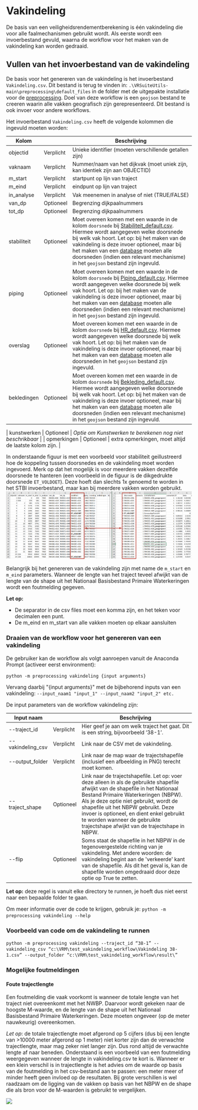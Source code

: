 # Vakindeling

De basis van een veiligheidsrendementberekening is één vakindeling die voor alle faalmechanismen gebruikt wordt. Als eerste wordt een invoerbestand gevuld, waarna de workflow voor het maken van de vakindeling kan worden gedraaid.

## Vullen van het invoerbestand van de vakindeling

De basis voor het genereren van de vakindeling is het invoerbestand `Vakindeling.csv`. Dit bestand is terug te vinden in: ```.\VRSuiteUtils-main\preprocessing\default_files``` in de folder met de uitgepakte installatie voor de [preprocessing](..\Installaties\VRUtils.md). Doel van deze workflow is een `geojson` bestand te creeren waarin alle vakken geografisch zijn gerepresenteerd. Dit bestand is ook invoer voor andere workflows.

Het invoerbestand `Vakindeling.csv` heeft de volgende kolommen die ingevuld moeten worden:


| Kolom       	     |           	| Beschrijving                                                                                                                                                                                 	                                                                                                                                                                                |
|-------------------|-----------	|-------------------------------------------------------------------------------------------------------------------------------------------------------------------------------------------------------------------------------------------------------------------------------------------------------------------------------------------------------------------------------|
| objectid    	     | Verplicht 	| Unieke identifier (moeten verschillende getallen zijn)                                                                                                                                       	                                                                                                                                                                                |
| vaknaam     	     | Verplicht 	| Nummer/naam van het dijkvak (moet uniek zijn, kan identiek zijn aan OBJECTID)                                                                                                                     	                                                                                                                                                                           |
| m_start     	     | Verplicht 	| startpunt op lijn van traject                                                                                                                                                         	                                                                                                                                                                                       |
| m_eind      	     | Verplicht 	| eindpunt op lijn van traject                                                                                                                                                          	                                                                                                                                                                                       |
| in_analyse  	     | Verplicht 	| Vak meenemen in analyse of niet (TRUE/FALSE)                                                                                                                                                 	                                                                                                                                                                                |
| van_dp      	     | Optioneel 	| Begrenzing dijkpaalnummers                                                                                                                                                                   	                                                                                                                                                                                |
| tot_dp      	     | Optioneel 	| Begrenzing dijkpaalnummers                                                                                                                                                                   	                                                                                                                                                                                |
| stabiliteit    	  | Optioneel 	| Moet overeen komen  met een waarde in de kolom `doorsnede` bij [Stabiliteit_default.csv](Macro.md). Hiermee wordt aangegeven welke doorsnede bij welk vak hoort. Let op: bij het maken van de vakindeling is deze invoer optioneel, maar bij het maken van een [database](Genereren_database.md) moeten alle doorsneden (indien een relevant mechanisme) in het `geojson` bestand zijn ingevuld.     	                     |
| piping          	 | Optioneel 	| Moet overeen komen met een waarde in de kolom `doorsnede` bij [Piping_default.csv](Piping.md). Hiermee wordt aangegeven welke doorsnede bij welk vak hoort. Let op: bij het maken van de vakindeling is deze invoer optioneel, maar bij het maken van een [database](Genereren_database.md) moeten alle doorsneden (indien een relevant mechanisme) in het `geojson` bestand zijn ingevuld.                              |
| overslag      	   | Optioneel 	| Moet overeen komen met een waarde in de kolom `doorsnede` bij [HR_default.csv](Overtopping.md). Hiermee wordt aangegeven welke doorsnede bij welk vak hoort. Let op: bij het maken van de vakindeling is deze invoer optioneel, maar bij het maken van een [database](Genereren_database.md) moeten alle doorsneden in het `geojson` bestand zijn ingevuld.    	 |
| bekledingen    	  | Optioneel 	| Moet overeen komen  met een waarde in de kolom `doorsnede` bij [Bekleding_default.csv](Bekleding.md). Hiermee wordt aangegeven welke doorsnede bij welk vak hoort. Let op: bij het maken van de vakindeling is deze invoer optioneel, maar bij het maken van een [database](Genereren_database.md) moeten alle doorsneden (indien een relevant mechanisme) in het `geojson` bestand zijn ingevuld.   

| kunstwerken 	     | Optioneel 	| *Optie om Kunstwerken te berekenen nog niet beschrikbaar*                                                                                                                                                                                                                                                                                                                     |
| opmerkingen 	     | Optioneel 	| extra opmerkingen, moet altijd de laatste kolom zijn.                                                                                                                                                         |

In onderstaande figuur is met een voorbeeld voor stabiliteit geillustreerd hoe de koppeling tussen doorsnedes en de vakindeling moet worden ingevoerd. Merk op dat het mogelijk is voor meerdere vakken dezelfde doorsnede te hanteren (een voorbeeld in de figuur is de dikgedrukte doorsnede `ET_VOLDOET`). Deze hoeft dan slechts 1x genoemd te worden in het STBI invoerbestand, maar kan bij meerdere vakken worden gebruikt.
![](Filling_Vakindeling_stbi.PNG)

Belangrijk bij het genereren van de vakindeling zijn met name de `m_start` en `m_eind` parameters. Wanneer de lengte van het traject teveel afwijkt van de lengte van de shape uit het Nationaal Basisbestand Primaire Waterkeringen wordt een foutmelding gegeven.

**Let op:** 
- De separator in de csv files moet een komma zijn, en het teken voor decimalen een punt.
- De m_eind en m_start van alle vakken moeten op elkaar aansluiten

### Draaien van de workflow voor het genereren van een vakindeling
De gebruiker kan de workflow als volgt aanroepen vanuit de Anaconda Prompt (activeer eerst environment):

```
python -m preprocessing vakindeling {input arguments}
```


Vervang daarbij "{input arguments}" met de bijbehorend inputs van een vakindeling: ```--input_naam1 "input_1" --input_naam2 "input_2" etc.```


De input parameters van de workflow vakindeling zijn: 

| Input naam       	      | 	           | Beschrijving                                                                                                                                                                                 	                                                                                                                                                                                                                                                                                                                                               |
|-------------------------|-------------|----------------------------------------------------------------------------------------------------------------------------------------------------------------------------------------------------------------------------------------------------------------------------------------------------------------------------------------------------------------------------------------------------------------------------------------------------------------------------------------------------------------------------------------------|
| --traject_id    	       | Verplicht 	 | Hier geef je aan om welk traject het gaat. Dit is een string, bijvoorbeeld ‘38-1’.                                                                           	                                                                                                                                                                                                                                                                                                                                                                               |
| --vakindeling_csv     	 | Verplicht 	 | Link naar de CSV met de vakindeling.                                                                                                               	                                                                                                                                                                                                                                                                                                                                                                                         |
| --output_folder     	   | Verplicht 	 | Link naar de map waar de trajectshapefile (inclusief een afbeelding in PNG) terecht moet komen.                                                                                                                                                       	                                                                                                                                                                                                                                                                                      |
| --traject_shape    | Optioneel 	 | Link naar de trajectshapefile. Let op: voer deze alleen in als de gebruikte shapefile afwijkt van de shapefile in het Nationaal Bestand Primaire Waterkeringen (NBPW). Als je deze optie niet gebruikt, wordt de shapefile uit het NBPW gebruikt. Deze invoer is optioneel, en dient enkel gebruikt te worden wanneer de gebruikte trajectshape afwijkt van de trajectshape in NBPW.                                                                                                                                                       	 |
| --flip  	           | Optioneel 	 | Soms staat de shapefile in het NBPW in de tegenovergestelde richting van je vakindeling. Met andere woorden: de vakindeling begint aan de 'verkeerde' kant van de shapefile. Als dit het geval is, kan de shapefile worden omgedraaid door deze optie op True te zetten.                                                                                                                                              	                                                                                                                      |




**Let op:** deze regel is vanuit elke directory te runnen, je hoeft dus niet eerst naar een bepaalde folder te gaan.

Om meer informatie over de code te krijgen, gebruik je: 
``` python -m preprocessing vakindeling --help ```

### Voorbeeld van code om de vakindeling te runnen 

```
python -m preprocessing vakindeling --traject_id “38-1” --vakindeling_csv “c:\VRM\test_vakindeling_workflow\Vakindeling 38-1.csv” --output_folder “c:\VRM\test_vakindeling_workflow\result\”
```

### Mogelijke foutmeldingen

#### Foute trajectlengte
Een foutmelding die vaak voorkomt is wanneer de totale lengte van het traject niet overeenkomt met het NWBP. Daarvoor wordt gekeken naar de hoogste M-waarde, en de lengte van de shape uit het Nationaal Basisbestand Primaire Waterkeringen. Deze moeten ongeveer (op de meter nauwkeurig) overeenkomen.

*Let op*: de totale trajectlengte moet afgerond op 5 cijfers (dus bij een lengte van >10000 meter afgerond op 1 meter) niet korter zijn dan de verwachte trajectlengte, maar mag zeker niet langer zijn. Dus rond altijd de verwachte lengte af naar beneden. Onderstaand is een voorbeeld van een foutmelding weergegeven wanneer de lengte in vakindeling.csv te kort is. Wanneer er een klein verschil is in trajectlengte is het advies om de waarde op basis van de foutmelding in het csv-bestand aan te passen: een meter meer of minder heeft geen invloed op de resultaten. Bij grote verschillen is wel raadzaam om de ligging van de vakken op basis van het NBPW en de shape die als bron voor de M-waarden is gebruikt te vergelijken.

![](te_kort_traject.PNG)


